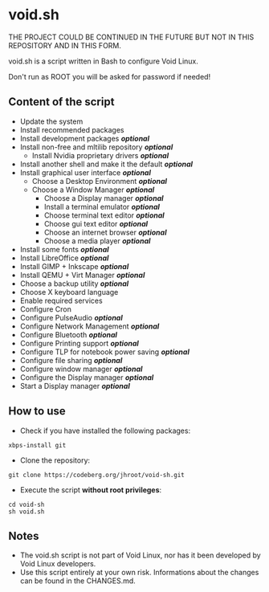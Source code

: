 # void.sh

THE PROJECT COULD BE CONTINUED IN THE FUTURE BUT NOT IN THIS REPOSITORY AND IN THIS FORM.

void.sh is a script written in Bash to configure Void Linux.

Don't run as ROOT you will be asked for password if needed!

## Content of the script

* Update the system
* Install recommended packages
* Install development packages ***optional***
* Install non-free and mltilib repository ***optional***
	* Install Nvidia proprietary drivers ***optional***
* Install another shell and make it the default ***optional***
* Install graphical user interface ***optional***
	* Choose a Desktop Environment ***optional***
	* Choose a Window Manager ***optional***
		* Choose a Display manager ***optional***
		* Install a terminal emulator ***optional***
		* Choose terminal text editor ***optional***
		* Choose gui text editor ***optional***
		* Choose an internet browser ***optional***
		* Choose a media player ***optional***
* Install some fonts ***optional***
* Install LibreOffice ***optional***
* Install GIMP + Inkscape ***optional***
* Install QEMU + Virt Manager ***optional***
* Choose a backup utility ***optional***
* Choose X keyboard language
* Enable required services
* Configure Cron
* Configure PulseAudio ***optional***
* Configure Network Management ***optional***
* Configure Bluetooth ***optional***
* Configure Printing support ***optional***
* Configure TLP for notebook power saving ***optional***
* Configure file sharing ***optional***
* Configure window manager  ***optional***
* Configure the Display manager ***optional***
* Start a Display manager ***optional***

## How to use

* Check if you have installed the following packages:

`xbps-install git`

* Clone the repository:

`git clone https://codeberg.org/jhroot/void-sh.git`

* Execute the script **without root privileges**:

`cd void-sh` <br>
`sh void.sh`

## Notes

* The void.sh script is not part of Void Linux, nor has it been developed by Void Linux developers.
* Use this script entirely at your own risk. Informations about the changes can be found in the CHANGES.md.
